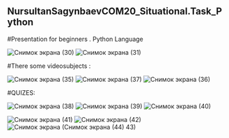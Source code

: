 

## NursultanSagynbaevCOM20_Situational.Task_Python


#Presentation for beginners . Python Language

![Снимок экрана (30)](https://github.com/Nursultan15/NursultanSagynbaevCOM20_ST_Python/assets/73534336/5ee4e6ec-fbcb-400c-8901-d672e54c5556)
![Снимок экрана (31)](https://github.com/Nursultan15/NursultanSagynbaevCOM20_ST_Python/assets/73534336/4e0e0e2a-36ad-4c06-8233-fb95769b9813)

#There some videosubjects :

![Снимок экрана (35)](https://github.com/Nursultan15/NursultanSagynbaevCOM20_ST_Python/assets/73534336/e6a0abe9-1f57-4056-aae5-352c08a75e6e)
![Снимок экрана (37)](https://github.com/Nursultan15/NursultanSagynbaevCOM20_ST_Python/assets/73534336/3b81189c-f855-4521-96b2-8527d94222a3)
![Снимок экрана (36)](https://github.com/Nursultan15/NursultanSagynbaevCOM20_ST_Python/assets/73534336/cb5a2092-e2df-440b-b1ca-b0db4dbef1ad)


#QUIZES:


![Снимок экрана (38)](https://github.com/Nursultan15/NursultanSagynbaevCOM20_ST_Python/assets/73534336/8016c6e3-1b53-411e-ac38-11fc86d1e843)
![Снимок экрана (39)](https://github.com/Nursultan15/NursultanSagynbaevCOM20_ST_Python/assets/73534336/867dbd68-d13e-4d5d-87d1-6e14e206f506)
![Снимок экрана (40)](https://github.com/Nursultan15/NursultanSagynbaevCOM20_ST_Python/assets/73534336/4bd0c8fb-a0a2-4cea-8ea4-f2823a2933ec)


![Снимок экрана (41)](https://github.com/Nursultan15/NursultanSagynbaevCOM20_ST_Python/assets/73534336/b7e59bdf-c97e-4ef9-8b48-d7b64a2c4586)
![Снимок экрана (42)](https://github.com/Nursultan15/NursultanSagynbaevCOM20_ST_Python/assets/73534336/e9468df4-6547-421d-8a18-fb2ea6d3a062)
![Снимок экрана (![Снимок экрана (44)](https://github.com/Nursultan15/NursultanSagynbaevCOM20_ST_Python/assets/73534336/64f9d698-514e-4284-ba38-8dfef191fca0)
43)](https://github.com/Nursultan15/NursultanSagynbaevCOM20_ST_Python/assets/73534336/e59adbba-57c4-46b4-84f5-a73e263c0165)
